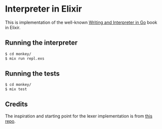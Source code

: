 # Interpreter in Elixir

This is implementation of the well-known [Writing and Interpreter in Go](https://interpreterbook.com/) book in Elixir.

## Running the interpreter

```bash
$ cd monkey/
$ mix run repl.exs
```

## Running the tests

```bash
$ cd monkey/
$ mix test
```
## Credits

The inspiration and starting point for the lexer implementation is from [this repo](https://github.com/ThePrimeagen/ts-rust-zig-deez/blob/master/elixir/lib/lexer.ex).
